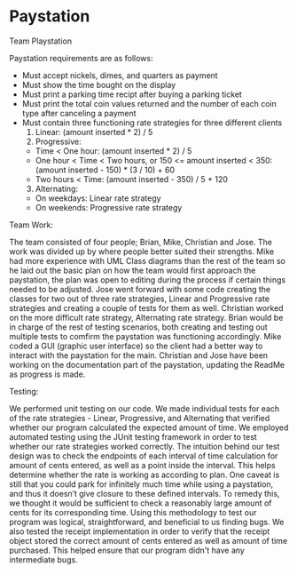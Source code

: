 # Paystation
Team Playstation

Paystation requirements are as follows:
- Must accept nickels, dimes, and quarters as payment
- Must show the time bought on the display
- Must print a parking time recipt after buying a parking ticket
- Must print the total coin values returned and the number of each coin type after canceling a payment
- Must contain three functioning rate strategies for three different clients
  1. Linear: (amount inserted * 2) / 5
  2. Progressive:
    - Time < One hour: (amount inserted * 2) / 5
    - One hour < Time < Two hours, or 150 <= amount inserted < 350: (amount inserted - 150) * (3 / 10) + 60
    - Two hours < Time: (amount inserted - 350) / 5 + 120
  3. Alternating:
    - On weekdays: Linear rate strategy
    - On weekends: Progressive rate strategy
    
Team Work:

  The team consisted of four people; Brian, Mike, Christian and Jose. The work was divided up by
  where people better suited their strengths. Mike had more experience with UML Class diagrams 
  than the rest of the team so he laid out the basic plan on how the team would first approach the 
  paystation, the plan was open to editing during the process if certain things needed to be adjusted.
  Jose went forward with some code creating the classes for two out of three rate strategies, Linear and
  Progressive rate strategies and creating a couple of tests for them as well. Christian worked on
  the more difficult rate strategy, Alternating rate strategy. Brian would be in charge of the rest 
  of testing scenarios, both creating and testing out multiple tests to comfirm the paystation
  was functioning accordingly. Mike coded a GUI (graphic user interface) so the client had a
  better way to interact with the paystation for the main. Christian and Jose have been working on the
  documentation part of the paystation, updating the ReadMe as progress is made.
  
  
Testing: 

  We performed unit testing on our code. We made individual tests for each of the rate strategies - Linear, Progressive, and Alternating that verified whether our program calculated the expected amount of time. We employed automated testing using the JUnit testing framework in order to test whether our rate strategies worked correctly. The intuition behind our test design was to check the endpoints of each interval of time calculation for amount of cents entered, as well as a point inside the interval. This helps determine whether the rate is working as according to plan. One caveat is still that you could park for infinitely much time while using a paystation, and thus it doesn’t give closure to these defined intervals. To remedy this, we thought it would be sufficient to check a reasonably large amount of cents for its corresponding time. Using this methodology to test our program was logical, straightforward, and beneficial to us finding bugs.
  We also tested the receipt implementation in order to verify that the receipt object stored the correct amount of cents entered as well as amount of time purchased. This helped ensure that our program didn't have any intermediate bugs.

